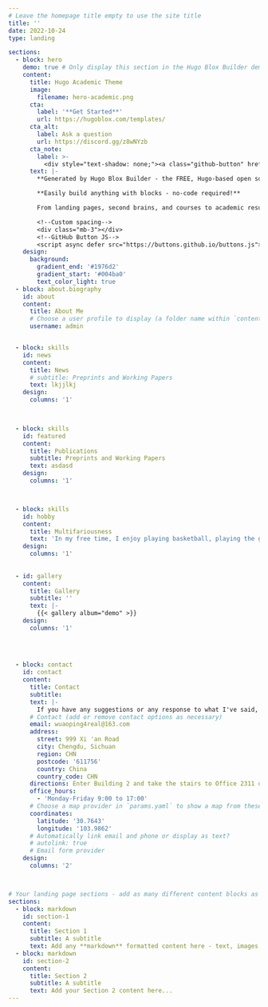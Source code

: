 ```yaml
---
# Leave the homepage title empty to use the site title
title: ''
date: 2022-10-24
type: landing

sections:
  - block: hero
    demo: true # Only display this section in the Hugo Blox Builder demo site
    content:
      title: Hugo Academic Theme
      image:
        filename: hero-academic.png
      cta:
        label: '**Get Started**'
        url: https://hugoblox.com/templates/
      cta_alt:
        label: Ask a question
        url: https://discord.gg/z8wNYzb
      cta_note:
        label: >-
          <div style="text-shadow: none;"><a class="github-button" href="https://github.com/HugoBlox/hugo-blox-builder" data-icon="octicon-star" data-size="large" data-show-count="true" aria-label="Star">Star Hugo Blox Builder</a></div><div style="text-shadow: none;"><a class="github-button" href="https://github.com/HugoBlox/theme-academic-cv" data-icon="octicon-star" data-size="large" data-show-count="true" aria-label="Star">Star the Academic template</a></div>
      text: |-
        **Generated by Hugo Blox Builder - the FREE, Hugo-based open source website builder trusted by 500,000+ sites.**

        **Easily build anything with blocks - no-code required!**

        From landing pages, second brains, and courses to academic resumés, conferences, and tech blogs.

        <!--Custom spacing-->
        <div class="mb-3"></div>
        <!--GitHub Button JS-->
        <script async defer src="https://buttons.github.io/buttons.js"></script>
    design:
      background:
        gradient_end: '#1976d2'
        gradient_start: '#004ba0'
        text_color_light: true
  - block: about.biography
    id: about
    content:
      title: About Me
      # Choose a user profile to display (a folder name within `content/authors/`)
      username: admin


  - block: skills
    id: news
    content:
      title: News
      # subtitle: Preprints and Working Papers
      text: lkjjlkj
    design:
      columns: '1'

    

  - block: skills
    id: featured
    content:
      title: Publications
      subtitle: Preprints and Working Papers
      text: asdasd
    design:
      columns: '1'



  - block: skills
    id: hobby
    content:
      title: Multifariousness
      text: 'In my free time, I enjoy playing basketball, playing the guitar, traveling, and watching movies. My favorite fingerstyle guitarist is Satoshi Gogo, and my favorite movie is *The Shawshank Redemption*.'
    design:
      columns: '1'
 
  
  - id: gallery
    content:
      title: Gallery
      subtitle: ''
      text: |-
        {{< gallery album="demo" >}}
    design:
      columns: '1'
  
  

  
  - block: contact
    id: contact
    content:
      title: Contact
      subtitle:
      text: |-
        If you have any suggestions or any response to what I've said, please don't hesitate to contact me.
      # Contact (add or remove contact options as necessary)
      email: wuaoping4real@163.com
      address:
        street: 999 Xi 'an Road
        city: Chengdu, Sichuan
        region: CHN
        postcode: '611756'
        country: China
        country_code: CHN
      directions: Enter Building 2 and take the stairs to Office 2311 on Floor 3
      office_hours:
        - 'Monday-Friday 9:00 to 17:00'
      # Choose a map provider in `params.yaml` to show a map from these coordinates
      coordinates:
        latitude: '30.7643'
        longitude: '103.9862'  
      # Automatically link email and phone or display as text?
      # autolink: true
      # Email form provider
    design:
      columns: '2'



# Your landing page sections - add as many different content blocks as you like
sections:
  - block: markdown
    id: section-1
    content:
      title: Section 1
      subtitle: A subtitle
      text: Add any **markdown** formatted content here - text, images, videos, galleries - and even HTML code!
  - block: markdown
    id: section-2
    content:
      title: Section 2
      subtitle: A subtitle
      text: Add your Section 2 content here...
---
```

